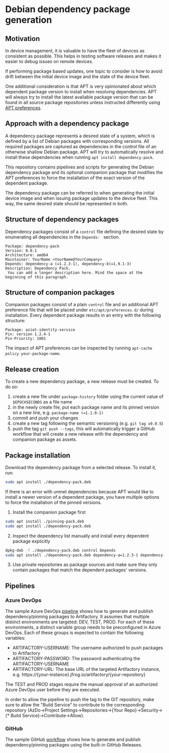 # Debian dependency package generation

## Motivation

In device management, it is valuable to have the fleet of devices as consistent as possible. This helps in testing software releases and makes it easier to debug issues on remote devices.

If performing package based updates, one topic to consider is how to avoid drift between the initial device image and the state of the device fleet.

One additional consideration is that APT is very opinionated about which dependent package version to install when resolving dependencies. APT will always try to install the latest available package version that can be found in all source package repositories unless instructed differently using [APT preferences](https://manpages.debian.org/bullseye/apt/apt_preferences.5.en.html).

## Approach with a dependency package

A dependency package represents a desired state of a system, which is defined by a list of Debian packages with corresponding versions. All required packages are captured as dependencies in the control file of an otherwise shallow Debian package. APT will try to automatically resolve and install these dependencies when running `apt install dependency-pack`.

This repository contains pipelines and scripts for generating the Debian dependency package and its optional companion package that modifies the APT preferences to force the installation of the exact version of the dependent package.

The dependency package can be referred to when generating the initial device image and when issuing package updates to the device fleet. This way, the same desired state should be represented in both.

## Structure of dependency packages

Dependency packages consist of a `control` file defining the desired state by enumerating all dependencies in the `Depends: ` section.

```
Package: dependency-pack
Version: 0.0.1
Architecture: amd64
Maintainer: YourName <YourName@YourCompany>
Depends: dependency-a (=1.2.3-1), dependency-b(=1.9.1-3)
Description: Dependency Pack.
 You can add a longer description here. Mind the space at the beginning of this paragraph.
```

## Structure of companion packages

Companion packages consist of a plain `control` file and an additional APT preference file that will be placed under `etc/apt/preferences.d/` during installation. Every dependent package results in an entry with the following structure:

```
Package: aziot-identity-service
Pin: version 1.2.4-1
Pin-Priority: 1001
```

The impact of APT preferences can be inspected by running `apt-cache policy your-package-name`.


## Release creation

To create a new dependency package, a new release must be created. To do so:

1. create a new file under `package-history` folder using the current value of `$EPOCHSECONDS` as a file name
2. in the newly create file, put each package name and its pinned version on a new line, e.g. `package-name (=1.1.0-1)`
3. commit and push your changes
4. create a new tag following the semantic versioning (e.g. `git tag v0.0.5`)
5. push the tag `git push --tags`, this will automatically trigger a GitHub workflow that will create a new release with the dependency and companion package as assets.

## Package installation

Download the dependency package from a selected release. To install it, run:

```bash
sudo apt install ./dependency-pack.deb
```

If there is an error with unmet dependencies because APT would like to install a newer version of a dependent package, you have multiple options to force the installation of the pinned versions.

1. Install the companion package first
```bash
sudo apt install ./pinning-pack.deb
sudo apt install ./dependency-pack.deb
```

2. Inspect the dependency list manually and install every dependent package explicitly
```bash
dpkg-deb -f ./dependency-pack.deb control Depends
sudo apt install ./dependency-pack.deb dependency-a=1.2.3-1 dependency-b=1.9.1-3
```

3. Use private repositories as package sources and make sure they only contain packages that match the dependent packages' versions.


## Pipelines

### Azure DevOps
The sample Azure DevOps [pipeline](./.azdo/pipelines/release-packages.yml) shows how to generate and publish dependency/pinning packages to Artifactory. It assumes that multiple distinct environments are targeted: DEV, TEST, PROD. For each of these environments, a distinct variable group needs to be preconfigured in Azure DevOps. Each of these groups is expected to contain the following variables:
- ARTIFACTORY-USERNAME: The username authorized to push packages to Artifactory
- ARTIFACTORY-PASSWORD: The password authenticating the ARTIFACTORY-USERNAME
- ARTIFACTORY-URL: The base URL of the targeted Artifactory instance, e.g. https://{your-instance}.jfrog.io/artifactory/{your-repository}

The TEST and PROD stages require the manual approval of an authorized Azure DevOps user before they are executed.

In order to allow the pipeline to push the tag to the GIT repository, make sure to allow the "Build Service" to contribute to the corresponding repository (AzDo->Project Settings->Repositories->{Your Repo}->Security->{* Build Service}->Contribute->Allow).

### GitHub
The sample GitHub [workflow](./.github/workflows/generate-package.yml) shows how to generate and publish dependency/pinning packages using the built-in GitHub Releases.